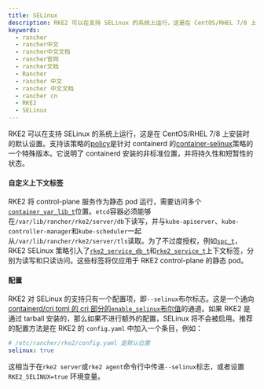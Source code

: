 ```yaml
---
title: SELinux
description: RKE2 可以在支持 SELinux 的系统上运行，这是在 CentOS/RHEL 7/8 上安装时的默认设置。支持该策略的[policy](https://github.com/rancher/rke2-selinux)是针对 containerd 的[container-selinux](https://github.com/containers/container-selinux)策略的一个特殊版本。它说明了 containerd 安装的非标准位置，并将持久性和短暂性的状态。
keywords:
  - rancher
  - rancher中文
  - rancher中文文档
  - rancher官网
  - rancher文档
  - Rancher
  - rancher 中文
  - rancher 中文文档
  - rancher cn
  - RKE2
  - SELinux
---
```



RKE2 可以在支持 SELinux 的系统上运行，这是在 CentOS/RHEL 7/8 上安装时的默认设置。支持该策略的[policy](https://github.com/rancher/rke2-selinux)是针对 containerd 的[container-selinux](https://github.com/containers/container-selinux)策略的一个特殊版本。它说明了 containerd 安装的非标准位置，并将持久性和短暂性的状态。

#### 自定义上下文标签

RKE2 将 control-plane 服务作为静态 pod 运行，需要访问多个[`container_var_lib_t`](https://github.com/containers/container-selinux/blob/RHEL7.5/container.te#L59)位置。`etcd`容器必须能够在`/var/lib/rancher/rke2/server/db`下读写，并与`kube-apiserver`、`kube-controller-manager`和`kube-scheduler`一起从`/var/lib/rancher/rke2/server/tls`读取。为了不过度授权，例如[`spc_t`](https://github.com/containers/container-selinux/blob/RHEL7.5/container.te#L47-L49)，RKE2 SELinux 策略引入了[`rke2_service_db_t`](https://github.com/rancher/rke2-selinux/blob/v0.3.latest.1/rke2.te#L15-L21)和[`rke2_service_t`](https://github.com/rancher/rke2-selinux/blob/v0.3.latest.1/rke2.te#L9-L13)上下文标签，分别为读写和只读访问。这些标签将仅应用于 RKE2 control-plane 的静态 pod。

#### 配置

RKE2 对 SELinux 的支持只有一个配置项，即`--selinux`布尔标志。这是一个通向[containerd/cri toml 的 cri 部分的`enable_selinux`布尔值](https://github.com/containerd/cri/blob/release/1.4/docs/config.md)的通道。如果 RKE2 是通过 tarball 安装的，那么如果不进行额外的配置，SELinux 将不会被启用。推荐的配置方法是在 RKE2 的 `config.yaml` 中加入一个条目，例如：

```yaml
# /etc/rancher/rke2/config.yaml 是默认位置
selinux: true
```

这相当于在`rke2 server`或`rke2 agent`命令行中传递`--selinux`标志，或者设置 `RKE2_SELINUX=true` 环境变量。
